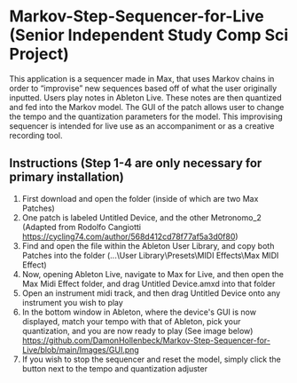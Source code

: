 # Markov-Step-Sequencer-for-Live (Senior Independent Study Comp Sci Project)
This application is a sequencer made in Max, that uses Markov chains in order to “improvise” new sequences based off of what the user originally inputted. Users play notes in Ableton Live. These notes are then quantized and fed into the Markov model.
The GUI of the patch allows user to change the tempo and the quantization parameters for the model. This improvising sequencer is intended for live use as an accompaniment or as a creative recording tool.

## Instructions (Step 1-4 are only necessary for primary installation)
1. First download and open the folder (inside of which are two Max Patches)
2. One patch is labeled Untitled Device, and the other Metronomo_2 (Adapted from Rodolfo Cangiotti https://cycling74.com/author/568d412cd78f77af5a3d0f80)
3. Find and open the file within the Ableton User Library, and copy both Patches into the folder (...\User Library\Presets\MIDI Effects\Max MIDI Effect)
4. Now, opening Ableton Live, navigate to Max for Live, and then open the Max Midi Effect folder, and drag Untitled Device.amxd into that folder
5. Open an instrument midi track, and then drag Untitled Device onto any instrument you wish to play
6. In the bottom window in Ableton, where the device's GUI is now displayed, match your tempo with that of Ableton, pick your quantization, and you are now ready to play (See image below)
https://github.com/DamonHollenbeck/Markov-Step-Sequencer-for-Live/blob/main/Images/GUI.png
7. If you wish to stop the sequencer and reset the model, simply click the button next to the tempo and quantization adjuster

